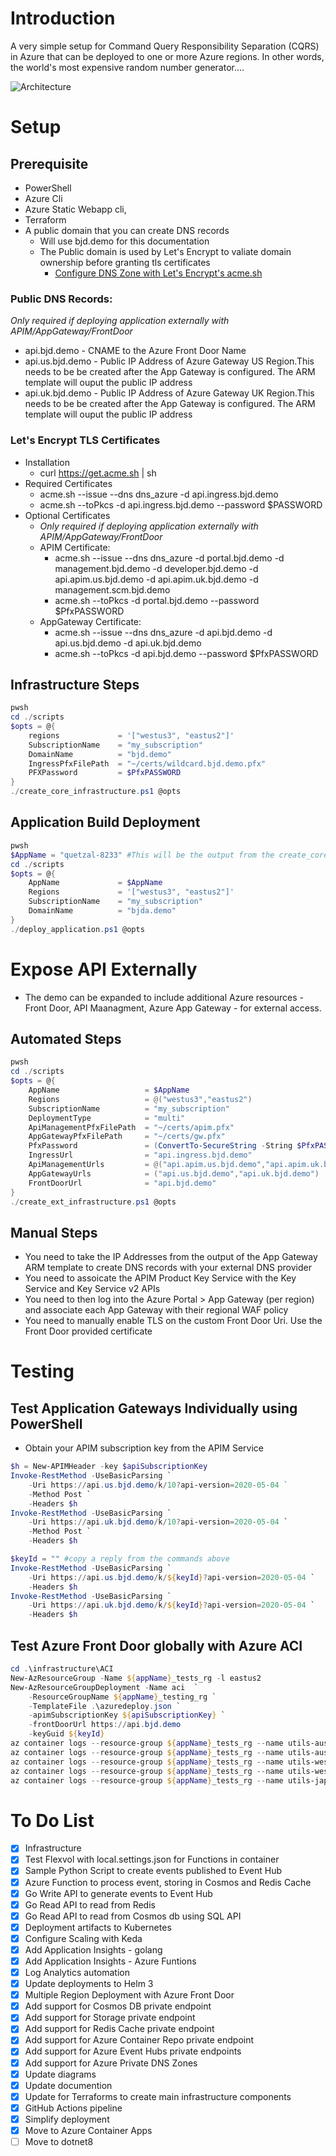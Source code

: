 # Introduction
A very simple setup for Command Query Responsibility Separation (CQRS) in Azure that can be deployed to one or more Azure regions.
In other words, the world's most expensive random number generator....

![Architecture](./.assets/architecture.png)

# Setup

## Prerequisite
* PowerShell
* Azure Cli
* Azure Static Webapp cli, 
* Terraform
* A public domain that you can create DNS records
   * Will use bjd.demo for this documentation 
   * The Public domain is used by Let's Encrypt to valiate domain ownership before granting tls certificates 
      * [Configure DNS Zone with Let's Encrypt's acme.sh](https://github.com/acmesh-official/acme.sh/wiki/How-to-use-Azure-DNS)

### Public DNS Records: 
_Only required if deploying application externally with APIM/AppGateway/FrontDoor_
* api.bjd.demo - CNAME to the Azure Front Door Name 
* api.us.bjd.demo - Public IP Address of Azure Gateway US Region.This needs to be be created after the App Gateway is configured. The ARM template will ouput the public IP address
* api.uk.bjd.demo - Public IP Address of Azure Gateway UK Region.This needs to be be created after the App Gateway is configured. The ARM template will ouput the public IP address

### Let's Encrypt TLS Certificates
* Installation
    * curl https://get.acme.sh | sh
* Required Certificates 
    * acme.sh --issue --dns dns_azure -d api.ingress.bjd.demo
    * acme.sh --toPkcs -d api.ingress.bjd.demo --password $PASSWORD
* Optional Certificates 
    * _Only required if deploying application externally with APIM/AppGateway/FrontDoor_
    * APIM Certificate: 
        * acme.sh --issue --dns dns_azure -d portal.bjd.demo -d management.bjd.demo -d developer.bjd.demo -d api.apim.us.bjd.demo -d api.apim.uk.bjd.demo -d management.scm.bjd.demo
        * acme.sh --toPkcs -d portal.bjd.demo --password $PfxPASSWORD
    * AppGateway Certificate: 
        * acme.sh --issue --dns dns_azure -d api.bjd.demo -d api.us.bjd.demo -d api.uk.bjd.demo
        * acme.sh --toPkcs -d api.bjd.demo --password $PfxPASSWORD
    
## Infrastructure Steps
```powershell
pwsh
cd ./scripts
$opts = @{
    regions             = '["westus3", "eastus2"]'
    SubscriptionName    = "my_subscription"
    DomainName          = "bjd.demo" 
    IngressPfxFilePath  = "~/certs/wildcard.bjd.demo.pfx"
    PFXPassword         = $PfxPASSWORD   
}
./create_core_infrastructure.ps1 @opts
```

## Application Build Deployment 
```powershell
pwsh
$AppName = "quetzal-8233" #This will be the output from the create_core_infrastructure.ps1 script
cd ./scripts
$opts = @{
    AppName             = $AppName
    Regions             = '["westus3", "eastus2"]'
    SubscriptionName    = "my_subscription"
    DomainName          = "bjda.demo"
}
./deploy_application.ps1 @opts
```

# Expose API Externally 
* The demo can be expanded to include additional Azure resources - Front Door, API Maanagment, Azure App Gateway - for external access.

## Automated Steps
```powershell
pwsh
cd ./scripts
$opts = @{
	AppName                   = $AppName
	Regions                   = @("westus3","eastus2")
	SubscriptionName          = "my_subscription"
	DeploymentType            = "multi"
	ApiManagementPfxFilePath  = "~/certs/apim.pfx"
	AppGatewayPfxFilePath     = "~/certs/gw.pfx"
	PfxPassword               = (ConvertTo-SecureString -String $PfxPASSWORD -AsPlainText -Force)
	IngressUrl                = "api.ingress.bjd.demo"
	ApiManagementUrls         = @("api.apim.us.bjd.demo","api.apim.uk.bjd.demo") 
	AppGatewayUrls            = ("api.us.bjd.demo","api.uk.bjd.demo")
	FrontDoorUrl              = "api.bjd.demo"
}
./create_ext_infrastructure.ps1 @opts
```

## Manual Steps
* You need to take the IP Addresses from the output of the App Gateway ARM template to create DNS records with your external DNS provider
* You need to assoicate the APIM Product Key Service with the Key Service and Key Service v2 APIs
* You need to then log into the Azure Portal > App Gateway (per region) and associate each App Gateway with their regional WAF policy
* You need to manually enable TLS on the custom Front Door Uri. Use the Front Door provided certificate 

# Testing
## Test Application Gateways Individually using PowerShell
* Obtain your APIM subscription key from the APIM Service 
```powershell
$h = New-APIMHeader -key $apiSubscriptionKey
Invoke-RestMethod -UseBasicParsing `
    -Uri https://api.us.bjd.demo/k/10?api-version=2020-05-04 ` 
    -Method Post `
    -Headers $h
Invoke-RestMethod -UseBasicParsing `
    -Uri https://api.uk.bjd.demo/k/10?api-version=2020-05-04 `
    -Method Post `
    -Headers $h

$keyId = "" #copy a reply from the commands above
Invoke-RestMethod -UseBasicParsing `
    -Uri https://api.us.bjd.demo/k/${keyId}?api-version=2020-05-04 `
    -Headers $h
Invoke-RestMethod -UseBasicParsing `
    -Uri https://api.uk.bjd.demo/k/${keyId}?api-version=2020-05-04 `
    -Headers $h
```

## Test Azure Front Door globally with Azure ACI
```powershell
cd .\infrastructure\ACI
New-AzResourceGroup -Name ${appName}_tests_rg -l eastus2
New-AzResourceGroupDeployment -Name aci  `
    -ResourceGroupName ${appName}_testing_rg `
    -TemplateFile .\azuredeploy.json `
    -apimSubscriptionKey ${apiSubscriptionKey} `
    -frontDoorUrl https://api.bjd.demo 
    -keyGuid ${keyId}
az container logs --resource-group ${appName}_tests_rg --name utils-australiaeast-get
az container logs --resource-group ${appName}_tests_rg --name utils-australiaeast-post
az container logs --resource-group ${appName}_tests_rg --name utils-westeurope-get
az container logs --resource-group ${appName}_tests_rg --name utils-westeurope-post
az container logs --resource-group ${appName}_tests_rg --name utils-japaneast-get
```

# To Do List 
- [x] Infrastructure 
- [x] Test Flexvol with local.settings.json for Functions in container
- [x] Sample Python Script to create events published to Event Hub
- [x] Azure Function to process event, storing in Cosmos and Redis Cache
- [x] Go Write API to generate events to Event Hub 
- [x] Go Read API to read from Redis 
- [x] Go Read API to read from Cosmos db using SQL API
- [x] Deployment artifacts to Kubernetes
- [x] Configure Scaling with Keda 
- [x] Add Application Insights - golang
- [x] Add Application Insights - Azure Funtions
- [x] Log Analytics automation 
- [x] Update deployments to Helm 3
- [x] Multiple Region Deployment with Azure Front Door
- [x] Add support for Cosmos DB private endpoint
- [x] Add support for Storage private endpoint
- [x] Add support for Redis Cache private endpoint
- [x] Add support for Azure Container Repo private endpoint
- [x] Add support for Azure Event Hubs private endpoints
- [x] Add support for Azure Private DNS Zones
- [x] Update diagrams 
- [x] Update documention
- [x] Update for Terraforms to create main infrastructure components
- [x] GitHub Actions pipeline 
- [x] Simplify deployment
- [x] Move to Azure Container Apps
- [ ] Move to dotnet8
